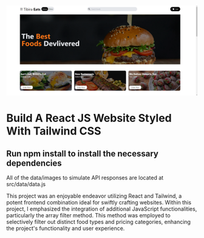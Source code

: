 ![Untitled design](https://github.com/tibirabotto/tibira-eats/blob/main/public/screen_shot.png)

# Build A React JS Website Styled With Tailwind CSS

## Run npm install to install the necessary dependencies

All of the data/images to simulate API responses are located at src/data/data.js

This project was an enjoyable endeavor utilizing React and Tailwind, a potent frontend combination ideal for swiftly crafting websites. Within this project, I emphasized the integration of additional JavaScript functionalities, particularly the array filter method. This method was employed to selectively filter out distinct food types and pricing categories, enhancing the project's functionality and user experience.
